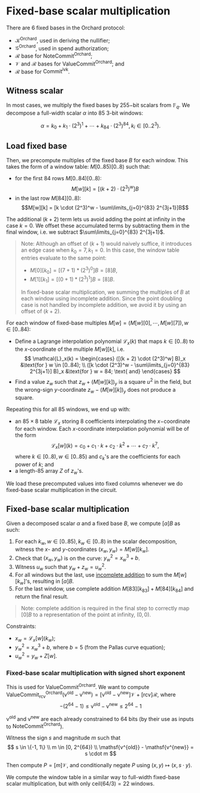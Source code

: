 # Fixed-base scalar multiplication

There are $6$ fixed bases in the Orchard protocol:
- $\mathcal{K}^{\mathsf{Orchard}}$, used in deriving the nullifier;
- $\mathcal{G}^{\mathsf{Orchard}}$, used in spend authorization;
- $\mathcal{R}$ base for $\mathsf{NoteCommit}^{\mathsf{Orchard}}$;
- $\mathcal{V}$ and $\mathcal{R}$ bases for $\mathsf{ValueCommit}^{\mathsf{Orchard}}$; and
- $\mathcal{R}$ base for $\mathsf{Commit}^{\mathsf{ivk}}$.

## Witness scalar
In most cases, we multiply the fixed bases by $255-$bit scalars from $\mathbb{F}_q$. We decompose a full-width scalar $\alpha$ into $85$ $3$-bit windows:

$$\alpha = k_0 + k_1 \cdot (2^3)^1 + \cdots + k_{84} \cdot (2^3)^{84}, k_i \in [0..2^3).$$

## Load fixed base
Then, we precompute multiples of the fixed base $B$ for each window. This takes the form of a window table: $M[0..85)[0..8)$ such that:

- for the first 84 rows $M[0..84)[0..8)$: $$M[w][k] = [(k+2) \cdot (2^3)^w]B$$
- in the last row $M[84][0..8)$: $$M[w][k] = [k \cdot (2^3)^w - \sum\limits_{j=0}^{83} 2^{3j+1}]B$$

The additional $(k + 2)$ term lets us avoid adding the point at infinity in the case $k = 0$. We offset these accumulated terms by subtracting them in the final window, i.e. we subtract $\sum\limits_{j=0}^{83} 2^{3j+1}$.

> Note: Although an offset of $(k + 1)$ would naively suffice, it introduces an edge case when $k_0 = 7, k_1= 0$.
> In this case, the window table entries evaluate to the same point:
> * $M[0][k_0] = [(7+1)*(2^3)^0]B = [8]B,$
> * $M[1][k_1] = [(0+1)*(2^3)^1]B = [8]B.$
>
> In fixed-base scalar multiplication, we summing the multiples of $B$ at each window using incomplete addition.
> Since the point doubling case is not handled by incomplete addition, we avoid it by using an offset of $(k+2).$

For each window of fixed-base multiples $M[w] = (M[w][0], \cdots, M[w][7]), w \in [0..84)$:
- Define a Lagrange interpolation polynomial $\mathcal{L}_x(k)$ that maps $k \in [0..8)$ to the $x$-coordinate of the multiple $M[w][k]$, i.e.
  $$
  \mathcal{L}_x(k) = \begin{cases}
    ([(k + 2) \cdot (2^3)^w] B)_x &\text{for } w \in [0..84); \\
    ([k \cdot (2^3)^w - \sum\limits_{j=0}^{83} 2^{3j+1}] B)_x &\text{for } w = 84; \text{ and}
  \end{cases}
  $$
- Find a value $z_w$ such that $z_w + (M[w][k])_y$ is a square $u^2$ in the field, but the wrong-sign $y$-coordinate $z_w - (M[w][k])_y$ does not produce a square.

Repeating this for all $85$ windows, we end up with:
- an $85 \times 8$ table $\mathcal{L}_x$ storing $8$ coefficients interpolating the $x-$coordinate for each window. Each $x$-coordinate interpolation polynomial will be of the form
$$\mathcal{L}_x[w](k) = c_0 + c_1 \cdot k + c_2 \cdot k^2 + \cdots + c_7 \cdot k^7,$$
where $k \in [0..8), w \in [0..85)$ and $c_k$'s are the coefficients for each power of $k$; and
- a length-$85$ array $Z$ of $z_w$'s.

We load these precomputed values into fixed columns whenever we do fixed-base scalar multiplication in the circuit.

## Fixed-base scalar multiplication
Given a decomposed scalar $\alpha$ and a fixed base $B$, we compute $[\alpha]B$ as such:

1. For each $k_w, w \in [0..85), k_w \in [0..8)$ in the scalar decomposition, witness the $x$- and $y$-coordinates $(x_w,y_w) = M[w][k_w].$
2. Check that $(x_w, y_w)$ is on the curve: $y_w^2 = x_w^3 + b$.
3. Witness $u_w$ such that $y_w + z_w = u_w^2$.
4. For all windows but the last, use [incomplete addition](./incomplete-add.md) to sum the $M[w][k_w]$'s, resulting in $[\alpha]B$.
5. For the last window, use complete addition $M[83][k_{83}] + M[84][k_{84}]$ and return the final result.

> Note: complete addition is required in the final step to correctly map $[0]B$ to a representation of the point at infinity, $(0,0)$.

Constraints:
 - $x_w = \mathcal{L}_x[w](k_w)$;
 - $y_w^2 = x_w^3 + b,$ where $b = 5$ (from the Pallas curve equation);
 - $u_w^2 = y_w + Z[w].$

### Fixed-base scalar multiplication with signed short exponent
This is used for $\mathsf{ValueCommit^{Orchard}}$. We want to compute $\mathsf{ValueCommit^{Orchard}_{rcv}}(\mathsf{v^{old}} - \mathsf{v^{new}}) = [\mathsf{v^{old}} - \mathsf{v^{new}}] \mathcal{V} + [\mathsf{rcv}] \mathcal{R}$, where
$$
-(2^{64}-1) \leq \mathsf{v^{old}} - \mathsf{v^{new}} \leq 2^{64}-1
$$

$\mathsf{v^{old}}$ and $\mathsf{v^{new}}$ are each already constrained to $64$ bits (by their use as inputs to $\mathsf{NoteCommit^{Orchard}}$).

Witness the sign $s$ and magnitude $m$ such that
$$
s \in \{-1, 1\} \\
m \in [0, 2^{64}) \\
\mathsf{v^{old}} - \mathsf{v^{new}} = s \cdot m
$$

Then compute $P = [m] \mathcal{V}$, and conditionally negate $P$ using $(x, y) \mapsto (x, s \cdot y)$.

We compute the window table in a similar way to full-width fixed-base scalar multiplication,
but with only $\mathsf{ceil}(64 / 3) = 22$ windows.

